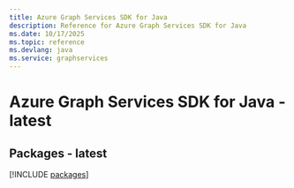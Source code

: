```yaml
---
title: Azure Graph Services SDK for Java
description: Reference for Azure Graph Services SDK for Java
ms.date: 10/17/2025
ms.topic: reference
ms.devlang: java
ms.service: graphservices
---
```

# Azure Graph Services SDK for Java - latest
## Packages - latest
[!INCLUDE [packages](graph-services-index.md)]